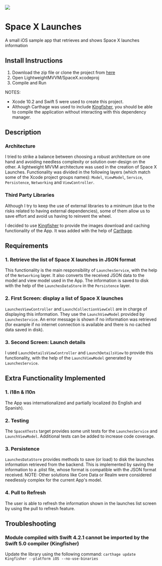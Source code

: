 ![](https://travis-ci.com/Dario-Gasquez/spacex-launches.svg?token=jRiUrGabh2zyzvzqNGub&branch=master)

# Space X Launches
A small iOS sample app that retrieves and shows Space X launches information

## Install Instructions
1. Download the zip file or clone the project from [here](https://github.com/Dario-Gasquez/spacex-launches)
2. Open LightweightMVVM/SpaceX.xcodeproj
3. Compile and Run

NOTES: 
- Xcode 10.2 and Swift 5 were used to create this project.
- Although Carthage was used to include [Kingfisher](https://github.com/onevcat/Kingfisher), you should be able to compile the application without interacting with this dependency manager.

## Description
### Architecture
I tried to strike a balance between choosing a robust architecture on one hand and avoiding needless complexity or solution over-design on the other.
A lightweight MVVM architecture was used in the creation of Space X Launches. Functionality was divided in the following layers (which match some of the Xcode project groups names): `Model`, `ViewModel`, `Service`, `Persistence`, `Networking` and `ViewController`.

### Third Party Libraries
Although I try to keep the use of external libraries to a minimum (due to the risks related to having external dependencies), some of them allow us to save effort and avoid us having to reinvent the wheel.

I decided to use [Kingfisher](https://github.com/onevcat/Kingfisher) to provide the images download and caching functionality of the App. It was added with the help of [Carthage](https://github.com/Carthage/Carthage).


## Requirements
### 1. Retrieve the list of Space X launches in JSON format
This functionality is the main responsibility of `LaunchesService`, with the help of the `Networking` layer. It also converts the received JSON data to the model and view model used in the App. The information is saved to disk with the help of the `LaunchesDataStore` in the `Persistence` layer.

### 2. First Screen: display a list of Space X launches
`LaunchesViewController` and `LaunchCollectionViewCell` are in charge of displaying this information. They use the `LaunchViewModel` provided by `LaunchesService`.
An error message is shown if no information was retrieved (for example if no internet connection is available and there is no cached data saved in disk).

### 3. Second Screen: Launch details
I used `LaunchDetailsViewController` and `LaunchDetailsView` to provide this functionality, with the help of the `LaunchViewModel` generated by `LaunchesService`.


## Extra Functionality Implemented
### 1. i18n & l10n
The App was internationalized and partially localized (to English and Spanish).

### 2. Testing
The `SpaceXTests` target provides some unit tests for the `LaunchesService` and `LaunchViewModel`. Additional tests can be added to increase code coverage.

### 3. Persistence
`LaunchesDataStore` provides methods to save (or load) to disk the launches information retrieved from the backend. This is implemented by saving the information to a .plist file, whose format is compatible with the JSON format received.
NOTE: Other solutions like Core Data or Realm were considered needlessly complex for the current App's model.

### 4. Pull to Refresh
The user is able to refresh the information shown in the launches list screen by using the pull to refresh feature.

## Troubleshooting
### Module compiled with Swift 4.2.1 cannot be imported by the Swift 5.0 compiler (Kingfisher)
Update the library using the following command:
`carthage update Kingfisher --platform iOS --no-use-binaries`
